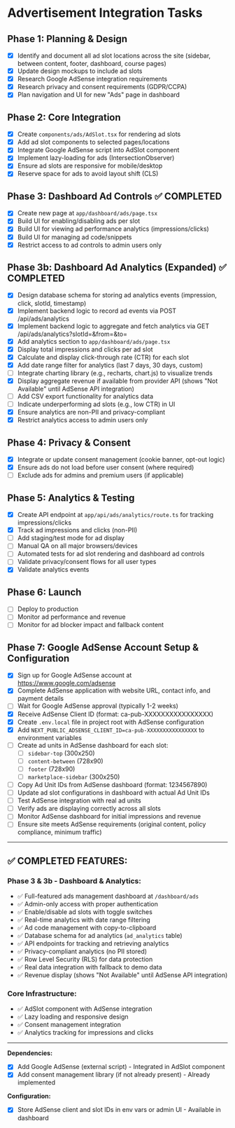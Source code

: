 # Advertisement Integration Tasks

## Phase 1: Planning & Design
- [x] Identify and document all ad slot locations across the site (sidebar, between content, footer, dashboard, course pages)
- [x] Update design mockups to include ad slots
- [x] Research Google AdSense integration requirements
- [x] Research privacy and consent requirements (GDPR/CCPA)
- [x] Plan navigation and UI for new "Ads" page in dashboard

## Phase 2: Core Integration
- [x] Create `components/ads/AdSlot.tsx` for rendering ad slots
- [x] Add ad slot components to selected pages/locations
- [x] Integrate Google AdSense script into AdSlot component
- [x] Implement lazy-loading for ads (IntersectionObserver)
- [x] Ensure ad slots are responsive for mobile/desktop
- [x] Reserve space for ads to avoid layout shift (CLS)

## Phase 3: Dashboard Ad Controls ✅ COMPLETED
- [x] Create new page at `app/dashboard/ads/page.tsx`
- [x] Build UI for enabling/disabling ads per slot
- [x] Build UI for viewing ad performance analytics (impressions/clicks)
- [x] Build UI for managing ad code/snippets
- [x] Restrict access to ad controls to admin users only

## Phase 3b: Dashboard Ad Analytics (Expanded) ✅ COMPLETED
- [x] Design database schema for storing ad analytics events (impression, click, slotId, timestamp)
- [x] Implement backend logic to record ad events via POST /api/ads/analytics
- [x] Implement backend logic to aggregate and fetch analytics via GET /api/ads/analytics?slotId=&from=&to=
- [x] Add analytics section to `app/dashboard/ads/page.tsx`
- [x] Display total impressions and clicks per ad slot
- [x] Calculate and display click-through rate (CTR) for each slot
- [x] Add date range filter for analytics (last 7 days, 30 days, custom)
- [ ] Integrate charting library (e.g., recharts, chart.js) to visualize trends
- [x] Display aggregate revenue if available from provider API (shows "Not Available" until AdSense API integration)
- [ ] Add CSV export functionality for analytics data
- [ ] Indicate underperforming ad slots (e.g., low CTR) in UI
- [x] Ensure analytics are non-PII and privacy-compliant
- [x] Restrict analytics access to admin users only

## Phase 4: Privacy & Consent
- [x] Integrate or update consent management (cookie banner, opt-out logic)
- [x] Ensure ads do not load before user consent (where required)
- [ ] Exclude ads for admins and premium users (if applicable)

## Phase 5: Analytics & Testing
- [x] Create API endpoint at `app/api/ads/analytics/route.ts` for tracking impressions/clicks
- [x] Track ad impressions and clicks (non-PII)
- [ ] Add staging/test mode for ad display
- [ ] Manual QA on all major browsers/devices
- [ ] Automated tests for ad slot rendering and dashboard ad controls
- [ ] Validate privacy/consent flows for all user types
- [x] Validate analytics events

## Phase 6: Launch
- [ ] Deploy to production
- [ ] Monitor ad performance and revenue
- [ ] Monitor for ad blocker impact and fallback content

## Phase 7: Google AdSense Account Setup & Configuration
- [x] Sign up for Google AdSense account at https://www.google.com/adsense
- [x] Complete AdSense application with website URL, contact info, and payment details
- [ ] Wait for Google AdSense approval (typically 1-2 weeks)
- [x] Receive AdSense Client ID (format: ca-pub-XXXXXXXXXXXXXXXX)
- [x] Create `.env.local` file in project root with AdSense configuration
- [x] Add `NEXT_PUBLIC_ADSENSE_CLIENT_ID=ca-pub-XXXXXXXXXXXXXXXX` to environment variables
- [ ] Create ad units in AdSense dashboard for each slot:
  - [ ] `sidebar-top` (300x250)
  - [ ] `content-between` (728x90)
  - [ ] `footer` (728x90)
  - [ ] `marketplace-sidebar` (300x250)
- [ ] Copy Ad Unit IDs from AdSense dashboard (format: 1234567890)
- [ ] Update ad slot configurations in dashboard with actual Ad Unit IDs
- [ ] Test AdSense integration with real ad units
- [ ] Verify ads are displaying correctly across all slots
- [ ] Monitor AdSense dashboard for initial impressions and revenue
- [ ] Ensure site meets AdSense requirements (original content, policy compliance, minimum traffic)

---

## ✅ **COMPLETED FEATURES:**

### **Phase 3 & 3b - Dashboard & Analytics:**
- ✅ Full-featured ads management dashboard at `/dashboard/ads`
- ✅ Admin-only access with proper authentication
- ✅ Enable/disable ad slots with toggle switches
- ✅ Real-time analytics with date range filtering
- ✅ Ad code management with copy-to-clipboard
- ✅ Database schema for ad analytics (`ad_analytics` table)
- ✅ API endpoints for tracking and retrieving analytics
- ✅ Privacy-compliant analytics (no PII stored)
- ✅ Row Level Security (RLS) for data protection
- ✅ Real data integration with fallback to demo data
- ✅ Revenue display (shows "Not Available" until AdSense API integration)

### **Core Infrastructure:**
- ✅ AdSlot component with AdSense integration
- ✅ Lazy loading and responsive design
- ✅ Consent management integration
- ✅ Analytics tracking for impressions and clicks

---

**Dependencies:**
- [x] Add Google AdSense (external script) - Integrated in AdSlot component
- [x] Add consent management library (if not already present) - Already implemented

**Configuration:**
- [x] Store AdSense client and slot IDs in env vars or admin UI - Available in dashboard 